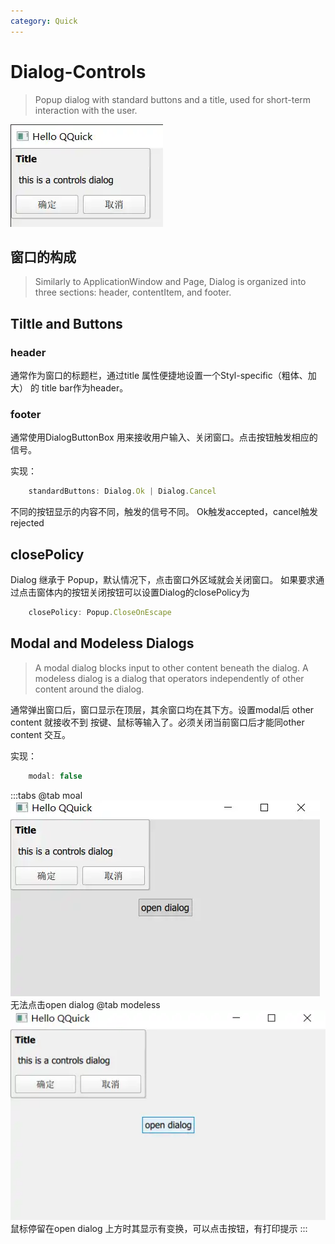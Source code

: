 ```yaml
---
category: Quick
---
```

# Dialog-Controls
> Popup dialog with standard buttons and a title, used for short-term interaction with the user.

<!-- more -->

![](./attachments/Dialog-Controls.webp)

## 窗口的构成
> Similarly to ApplicationWindow and Page, Dialog is organized into three sections: header, contentItem, and footer.


## Tiltle and Buttons
### header 
通常作为窗口的标题栏，通过title 属性便捷地设置一个Styl-specific（粗体、加大） 的 title bar作为header。

### footer
通常使用DialogButtonBox 用来接收用户输入、关闭窗口。点击按钮触发相应的信号。

实现：
``` js
	standardButtons: Dialog.Ok | Dialog.Cancel
```
不同的按钮显示的内容不同，触发的信号不同。
Ok触发accepted，cancel触发rejected

## closePolicy
Dialog 继承于 Popup，默认情况下，点击窗口外区域就会关闭窗口。
如果要求通过点击窗体内的按钮关闭按钮可以设置Dialog的closePolicy为 
``` js
	closePolicy: Popup.CloseOnEscape
```
## Modal and Modeless Dialogs
> A modal dialog blocks input to other content beneath the dialog.
> A modeless dialog is a dialog that operators independently of other content around the dialog.

通常弹出窗口后，窗口显示在顶层，其余窗口均在其下方。设置modal后 other content  就接收不到 按键、鼠标等输入了。必须关闭当前窗口后才能同other content 交互。

实现：
``` js
	modal: false
```

:::tabs
@tab moal
![|319x202](./attachments/Dialog-Controls-2.webp)
	无法点击open dialog
@tab modeless
![|315x209](./attachments/Dialog-Controls-1.webp)
	鼠标停留在open dialog 上方时其显示有变换，可以点击按钮，有打印提示
:::

